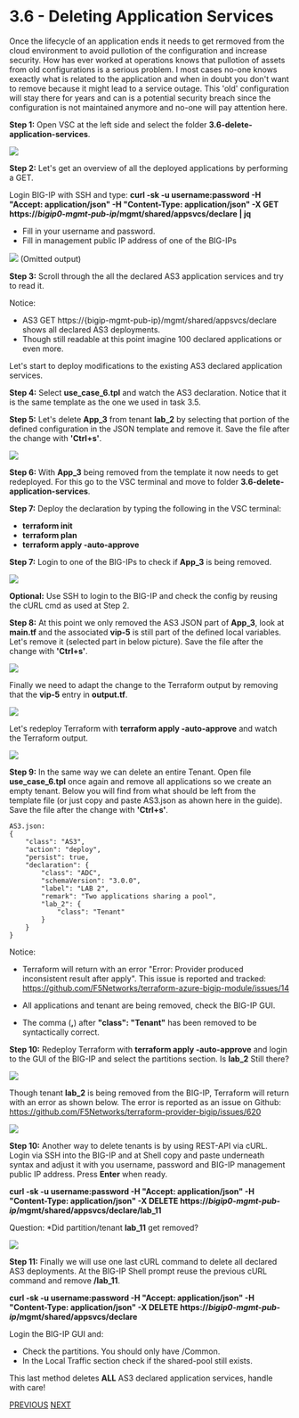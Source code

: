 # 3.6 - Deleting Application Services

Once the lifecycle of an application ends it needs to get rermoved from the cloud environment to avoid pullotion of the configuration and increase security.
How has ever worked at operations knows that pullotion of assets from old configurations is a serious problem. I most cases no-one knows exeactly what is related to the application and when in doubt you don't want to remove because it might lead to a service outage. This 'old' configuration will stay there for years and can is a potential security breach since the configuration is not maintained anymore and no-one will pay attention here.

**Step 1:** Open VSC at the left side and select the folder **3.6-delete-application-services**.

![](../png/module3/task3_6_p1.png)


**Step 2:** Let's get an overview of all the deployed applications by performing a GET.

Login BIG-IP with SSH and type:
**curl -sk -u username:password -H "Accept: application/json" -H "Content-Type: application/json" -X GET https://<i>bigip0-mgmt-pub-ip</i>/mgmt/shared/appsvcs/declare | jq**

* Fill in your username and password.
* Fill in management public IP address of one of the BIG-IPs 

![](../png/module3/task3_6_p2.png)
(Omitted output)

**Step 3:** Scroll through the all the declared AS3 application services and try to read it.

Notice:
* AS3 GET https://{bigip-mgmt-pub-ip}/mgmt/shared/appsvcs/declare shows all declared AS3 deployments.
* Though still readable at this point imagine 100 declared applications or even more.

Let's start to deploy modifications to the existing AS3 declared application services.

**Step 4:** Select **use_case_6.tpl** and watch the AS3 declaration. Notice that it is the same template as the one we used in task 3.5.

**Step 5:** Let's delete **App_3** from tenant **lab_2** by selecting that portion of the defined configuration in the JSON template and remove it. Save the file after the change with **'Ctrl+s'**.

![](../png/module3/task3_6_p3.png)

**Step 6:** With **App_3** being removed from the template it now needs to get redeployed. For this go to the VSC terminal and move to folder **3.6-delete-application-services**.

**Step 7:** Deploy the declaration by typing the following in the VSC terminal:

* **terraform init**
* **terraform plan**
* **terraform apply -auto-approve**

**Step 7:** Login to one of the BIG-IPs to check if **App_3** is being removed.

![](../png/module3/task3_6_p4.png)

**Optional:** Use SSH to login to the BIG-IP and check the config by reusing the cURL cmd as used at Step 2.

**Step 8:** At this point we only removed the AS3 JSON part of **App_3**, look at **main.tf** and the associated **vip-5** is still part of the defined local variables. Let's remove it (selected part in below picture). Save the file after the change with **'Ctrl+s'**.

![](../png/module3/task3_6_p5.png)

Finally we need to adapt the change to the Terraform output by removing that the **vip-5** entry in **output.tf**. 

![](../png/module3/task3_6_p6.png)

Let's redeploy Terraform with **terraform apply -auto-approve** and watch the Terraform output.

![](../png/module3/task3_6_p7.png)


**Step 9:** In the same way we can delete an entire Tenant. Open file **use_case_6.tpl** once again and remove all applications so we create an empty tenant. Below you will find from what should be left from the template file (or just copy and paste AS3.json as ahown here in the guide). Save the file after the change with **'Ctrl+s'**.

```
AS3.json:
{
    "class": "AS3",
    "action": "deploy",
    "persist": true,
    "declaration": {
        "class": "ADC",
        "schemaVersion": "3.0.0",
        "label": "LAB 2",
        "remark": "Two applications sharing a pool",
        "lab_2": {
            "class": "Tenant"
        }
    }
}
```

Notice:
* Terraform will return with an error "Error: Provider produced inconsistent result after apply". This issue is reported and tracked: https://github.com/F5Networks/terraform-azure-bigip-module/issues/14

* All applications and tenant are being removed, check the BIG-IP GUI.
* The comma (**,**) after **"class": "Tenant"** has been removed to be syntactically correct.

**Step 10:** Redeploy Terraform with **terraform apply -auto-approve** and login to the GUI of the BIG-IP and select the partitions section. Is **lab_2** Still there?

![](../png/module3/task3_6_p8.png)

Though tenant **lab_2** is being removed from the BIG-IP, Terraform will return with an error as shown below. The error is reported as an issue on Github: https://github.com/F5Networks/terraform-provider-bigip/issues/620

![](../png/module3/task3_6_p9.png)

**Step 10:** Another way to delete tenants is by using REST-API via cURL. Login via SSH into the BIG-IP and at Shell copy and paste underneath syntax and adjust it with you username, password and BIG-IP management public IP address. Press **Enter** when ready.

**curl -sk -u username:password -H "Accept: application/json" -H "Content-Type: application/json" -X DELETE https://<i>bigip0-mgmt-pub-ip</i>/mgmt/shared/appsvcs/declare/lab_11**

Question:
*Did partition/tenant **lab_11** get removed?

![](../png/module3/task3_6_p10.png)

**Step 11:** Finally we will use one last cURL command to delete all declared AS3 deployments. At the BIG-IP Shell prompt reuse the previous cURL command and remove **/lab_11**.

**curl -sk -u username:password -H "Accept: application/json" -H "Content-Type: application/json" -X DELETE https://<i>bigip0-mgmt-pub-ip</i>/mgmt/shared/appsvcs/declare**

Login the BIG-IP GUI and:
* Check the partitions. You should only have /Common.
* In the Local Traffic section check if the shared-pool still exists.

This last method deletes **ALL** AS3 declared application services, handle with care!

[PREVIOUS](../module_3/task3_5.md)      [NEXT](../module_3/task3_7.md)
